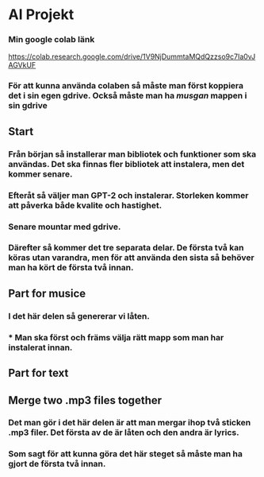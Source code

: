 # AI Projekt

### Min google colab länk
https://colab.research.google.com/drive/1V9NjDummtaMQdQzzso9c7Ia0vJAGVkUF
### För att kunna använda colaben så måste man först koppiera det i sin egen gdrive. Också måste man ha _musgan_ mappen i sin gdrive

## Start

### Från början så installerar man bibliotek och funktioner som ska användas. Det ska finnas fler bibliotek att instalera, men det kommer senare.
### Efteråt så väljer man GPT-2 och instalerar. Storleken kommer att påverka både kvalite och hastighet.
### Senare mountar med gdrive.

### Därefter så kommer det tre separata delar. De första två kan köras utan varandra, men för att använda den sista så behöver man ha kört de första två innan.

## Part for musice

### I det här delen så genererar vi låten. 
### * Man ska först och främs välja rätt mapp som man har instalerat innan.
###

## Part for text


## Merge two .mp3 files together

### Det man gör i det här delen är att man mergar ihop två sticken .mp3 filer. Det första av de är låten och den andra är lyrics.
### Som sagt för att kunna göra det här steget så måste man ha gjort de första två innan.
